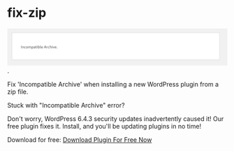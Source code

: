 # fix-zip

![Incompatible Archive:](https://github.com/sminozzi/fix-zip/blob/main/incompatible-file.png).

Fix 'Incompatible Archive' when installing a new WordPress plugin from a zip file.

Stuck with "Incompatible Archive" error?

Don't worry, WordPress 6.4.3 security updates inadvertently caused it! 
Our free plugin fixes it.  Install, and you'll be updating plugins in no time!

Download for free:
[Download Plugin For Free Now](https://wptoolsplugin.com/fix-the-wordpress-incompatible-archive-error/)




